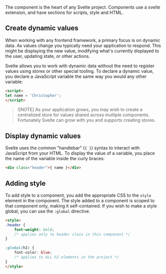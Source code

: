The component is the heart of any Svelte project. Components use a *svelte* extension, and have sections for scripts, style and HTML.

## Create dynamic values

When working with any frontend framework, a primary focus is on dynamic data. As values change you typically need your application to respond. This might be displaying the new value, modifying what's currently displayed to the user, updating state, or other actions.

Svelte allows you to work with dynamic data without the need to register values using stores or other special tooling. To declare a dynamic value, you declare a JavaScript variable the same way you would any other variable:

```html
<script>
let name = 'Christopher';
</script>
```

> ![NOTE] As your application grows, you may wish to create a centralized store for values shared across multiple components. Fortunately Svelte can grow with you and supports creating stores.

## Display dynamic values

Svelte uses the common "handlebar" (`{ }`) syntax to interact with JavaScript from your HTML. To display the value of a variable, you place the name of the variable inside the curly braces:

```html
<div class="header">{ name }</div>
```

## Adding style

To add style to a component, you add the appropriate CSS to the `style` element in the component. The style added to a component is scoped to that component only, making it self-contained. If you wish to make a style global, you can use the `:global` directive.

```html
<style>
.header {
    font-weight: bold;
    /* applies only to header class in this component */
}

:global(h2) {
    font-color: blue;
    /* applies to ALL h2 elements in the project */
}
</style>
